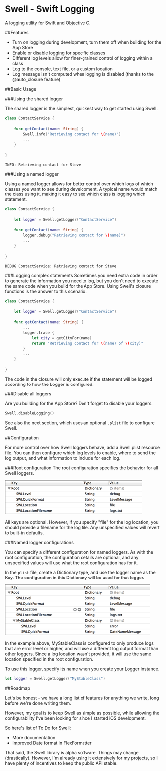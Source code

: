 Swell - Swift Logging
=====

A logging utility for Swift and Objective C.

##Features

* Turn on logging during development, turn them off when building for the App Store
* Enable or disable logging for specific classes
* Different log levels allow for finer-grained control of logging within a class
* Log to the console, text file, or a custom location
* Log message isn't computed when logging is disabled (thanks to the @auto_closure feature)

##Basic Usage

###Using the shared logger

The shared logger is the simplest, quickest way to get started using Swell.  

```swift
class ContactService {

    func getContact(name: String) {
        Swell.info("Retrieving contact for \(name)")
        ...
    }

}
```

```
INFO: Retrieving contact for Steve
 ```


###Using a named logger

Using a named logger allows for better control over which logs of which classes you want to see during development.  A typical name would match the class using it, making it easy to see which class is logging which statement.

```swift
class ContactService {

    let logger = Swell.getLogger("ContactService")

    func getContact(name: String) {
        logger.debug("Retrieving contact for \(name)")
        ...
    }

}
```

```
DEBUG ContactService: Retrieving contact for Steve
 ```
 
###Logging complex statements
Sometimes you need extra code in order to generate the information you need to log, but you don't need to execute the same code when you build for the App Store.  Using Swell's closure functions is the answer to this scenario.

```swift
class ContactService {

    let logger = Swell.getLogger("ContactService")

    func getContact(name: String) {
        ...
        logger.trace { 
        	let city = getCityFor(name)
            return "Retrieving contact for \(name) of \(city)"
        }
        ...
    }

}
```

The code in the closure will only execute if the statement will be logged according to how the Logger is configured.


###Disable all loggers

Are you building for the App Store?  Don't forget to disable your loggers.

```swift
Swell.disableLogging()
```

See also the next section, which uses an optional ```.plist``` file to configure Swell.


##Configuration

For more control over how Swell loggers behave, add a Swell.plist resource file.  You can then configure which log levels to enable, where to send the log output, and what information to include for each log.

###Root configuration
The root configuration specifies the behavior for all Swell loggers.  

![```Swell.plist``` example](Documentation/plist01.png "Swell.plist")

All keys are optional.  However, if you specify "file" for the log location, you should provide a filename for the log file.  Any unspecified values will revert to built-in defaults.

###Named logger configurations

You can specify a different configuration for named loggers.  As with the root configuration, the configuration details are optional, and any unspecified values will use what the root configuration has for it.

In the ```plist``` file, create a Dictionary type, and use the logger name as the Key.  The configuration in this Dictionary will be used for that logger.

![```Swell.plist``` with configuration for a named logger](Documentation/plist02.png "Swell.plist with configuration for a named logger")

In the example above, MyStableClass is configured to only produce logs that are error level or higher, and will use a different log output format than other loggers.  Since a log location wasn't provided, it will use the same location specified in the root configuration.

To use this logger, specify its name when you create your Logger instance.


```swift
let logger = Swell.getLogger("MyStableClass")
```
 

##Roadmap

Let's be honest - we have a long list of features for anything we write, long before we're done writing them.

However, my goal is to keep Swell as simple as possible, while allowing the configurability I've been looking for since I started iOS development.

So here's list of To Do for Swell:

* More documentation
* Improved Date format in FlexFormatter

That said, the Swell library is alpha software.  Things may change (drastically).  However, I'm already using it extensively for my projects, so I have plenty of incentives to keep the public API stable.
